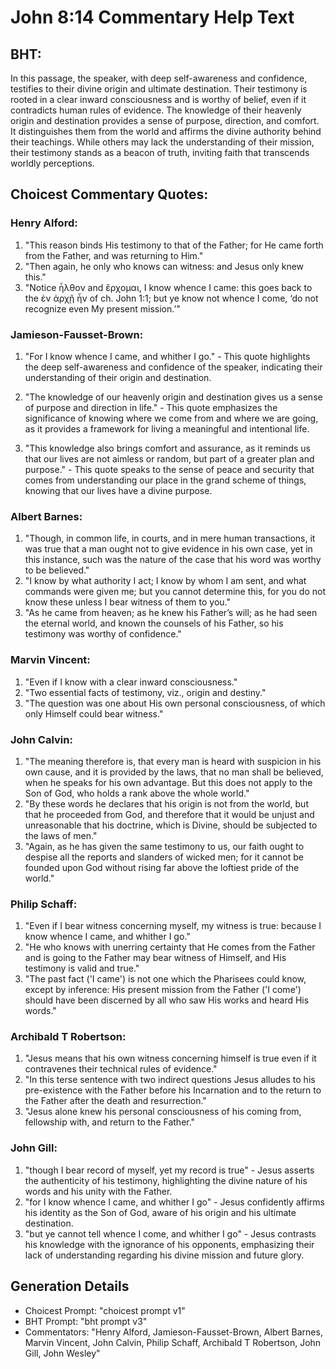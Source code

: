 # John 8:14 Commentary Help Text

## BHT:
In this passage, the speaker, with deep self-awareness and confidence, testifies to their divine origin and ultimate destination. Their testimony is rooted in a clear inward consciousness and is worthy of belief, even if it contradicts human rules of evidence. The knowledge of their heavenly origin and destination provides a sense of purpose, direction, and comfort. It distinguishes them from the world and affirms the divine authority behind their teachings. While others may lack the understanding of their mission, their testimony stands as a beacon of truth, inviting faith that transcends worldly perceptions.

## Choicest Commentary Quotes:
### Henry Alford:
1. "This reason binds His testimony to that of the Father; for He came forth from the Father, and was returning to Him."
2. "Then again, he only who knows can witness: and Jesus only knew this."
3. "Notice ἦλθον and ἔρχομαι, I know whence I came: this goes back to the ἐν ἀρχῇ ἦν of ch. John 1:1; but ye know not whence I come, ‘do not recognize even My present mission.’"

### Jamieson-Fausset-Brown:
1. "For I know whence I came, and whither I go." - This quote highlights the deep self-awareness and confidence of the speaker, indicating their understanding of their origin and destination.

2. "The knowledge of our heavenly origin and destination gives us a sense of purpose and direction in life." - This quote emphasizes the significance of knowing where we come from and where we are going, as it provides a framework for living a meaningful and intentional life.

3. "This knowledge also brings comfort and assurance, as it reminds us that our lives are not aimless or random, but part of a greater plan and purpose." - This quote speaks to the sense of peace and security that comes from understanding our place in the grand scheme of things, knowing that our lives have a divine purpose.

### Albert Barnes:
1. "Though, in common life, in courts, and in mere human transactions, it was true that a man ought not to give evidence in his own case, yet in this instance, such was the nature of the case that his word was worthy to be believed."
2. "I know by what authority I act; I know by whom I am sent, and what commands were given me; but you cannot determine this, for you do not know these unless I bear witness of them to you."
3. "As he came from heaven; as he knew his Father’s will; as he had seen the eternal world, and known the counsels of his Father, so his testimony was worthy of confidence."

### Marvin Vincent:
1. "Even if I know with a clear inward consciousness." 
2. "Two essential facts of testimony, viz., origin and destiny." 
3. "The question was one about His own personal consciousness, of which only Himself could bear witness."

### John Calvin:
1. "The meaning therefore is, that every man is heard with suspicion in his own cause, and it is provided by the laws, that no man shall be believed, when he speaks for his own advantage. But this does not apply to the Son of God, who holds a rank above the whole world."
2. "By these words he declares that his origin is not from the world, but that he proceeded from God, and therefore that it would be unjust and unreasonable that his doctrine, which is Divine, should be subjected to the laws of men."
3. "Again, as he has given the same testimony to us, our faith ought to despise all the reports and slanders of wicked men; for it cannot be founded upon God without rising far above the loftiest pride of the world."

### Philip Schaff:
1. "Even if I bear witness concerning myself, my witness is true: because I know whence I came, and whither I go." 
2. "He who knows with unerring certainty that He comes from the Father and is going to the Father may bear witness of Himself, and His testimony is valid and true." 
3. "The past fact ('I came') is not one which the Pharisees could know, except by inference: His present mission from the Father ('I come') should have been discerned by all who saw His works and heard His words."

### Archibald T Robertson:
1. "Jesus means that his own witness concerning himself is true even if it contravenes their technical rules of evidence." 
2. "In this terse sentence with two indirect questions Jesus alludes to his pre-existence with the Father before his Incarnation and to the return to the Father after the death and resurrection." 
3. "Jesus alone knew his personal consciousness of his coming from, fellowship with, and return to the Father."

### John Gill:
1. "though I bear record of myself, yet my record is true" - Jesus asserts the authenticity of his testimony, highlighting the divine nature of his words and his unity with the Father.
2. "for I know whence I came, and whither I go" - Jesus confidently affirms his identity as the Son of God, aware of his origin and his ultimate destination.
3. "but ye cannot tell whence I come, and whither I go" - Jesus contrasts his knowledge with the ignorance of his opponents, emphasizing their lack of understanding regarding his divine mission and future glory.


## Generation Details
- Choicest Prompt: "choicest prompt v1"
- BHT Prompt: "bht prompt v3"
- Commentators: "Henry Alford, Jamieson-Fausset-Brown, Albert Barnes, Marvin Vincent, John Calvin, Philip Schaff, Archibald T Robertson, John Gill, John Wesley"

